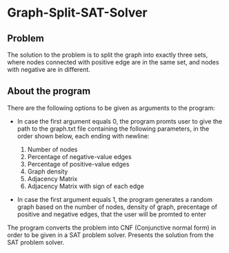 # Graph-Split-SAT-Solver

## Problem
The solution to the problem is to split the graph into exactly three sets, where nodes connected with positive edge are in the same set, and nodes with negative are in different. 

## About the program
There are the following options to be given as arguments to the program:
+ In case the first argument equals 0, the program promts user to give the path to the graph.txt file containing the following parameters, in the order shown below, each ending with newline:
  1. Number of nodes
  2. Percentage of negative-value edges
  3. Percentage of positive-value edges
  4. Graph density
  5. Adjacency Matrix
  6. Adjacency Matrix with sign of each edge
  
+ In case the first argument equals 1, the program generates a random graph based on the number of nodes, density of graph, precentage of positive and negative edges, that the user will be promted to enter

The program converts the problem into CNF (Conjunctive normal form) in order to be given in a SAT problem solver. Presents the solution from the SAT problem solver.
